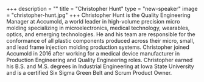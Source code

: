+++
description = ""
title = "Christopher Hunt"
type = "new-speaker"
image = "christopher-hunt.jpg"
+++
Christopher Hunt is the Quality Engineering Manager at Accumold, a world leader in high-volume precision micro molding specializing in microelectronics, medical technology, wearables, optics, and emerging technologies. He and his team are responsible for the conformance of all plastic components produced across their micro, small, and lead frame injection molding production systems. Christopher joined Accumold in 2016 after working for a medical device manufacturer in Production Engineering and Quality Engineering roles. Christopher earned his B.S. and M.S. degrees in Industrial Engineering at Iowa State University and is a certified Six Sigma Green Belt and Scrum Product Owner.